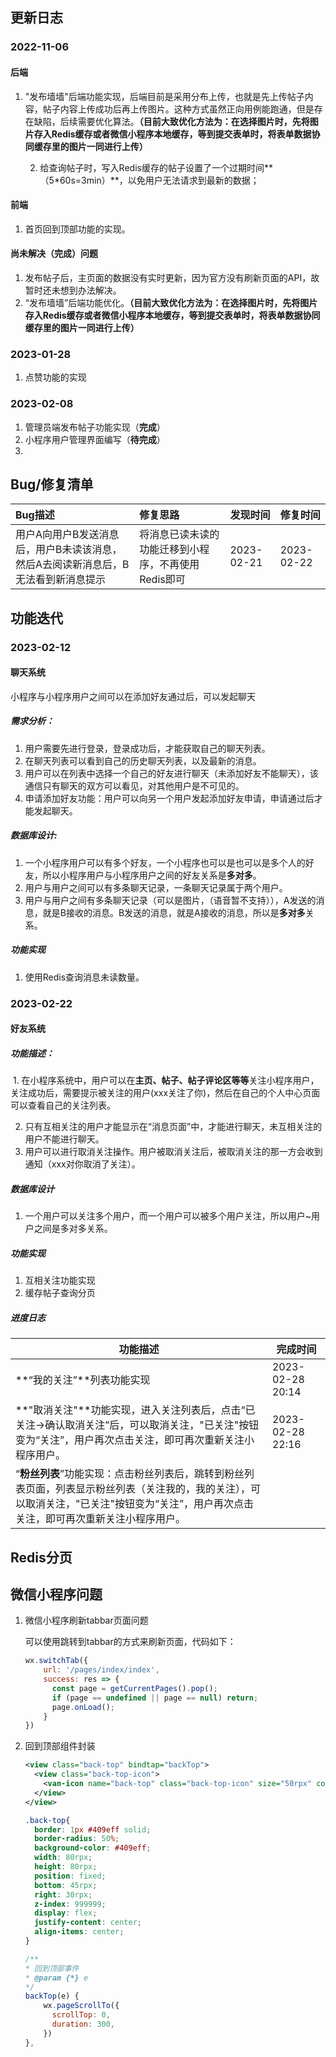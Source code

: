 ## 更新日志

### 2022-11-06

#### 	后端

1. "发布墙墙"后端功能实现，后端目前是采用分布上传，也就是先上传帖子内容，帖子内容上传成功后再上传图片。这种方式虽然正向用例能跑通，但是存在缺陷，后续需要优化算法。**（目前大致优化方法为：在选择图片时，先将图片存入Redis缓存或者微信小程序本地缓存，等到提交表单时，将表单数据协同缓存里的图片一同进行上传）**

	2. 给查询帖子时，写入Redis缓存的帖子设置了一个过期时间**（5*60s=3min）**，以免用户无法请求到最新的数据；

#### 	前端

1. 首页回到顶部功能的实现。

#### 	尚未解决（完成）问题

1. 发布帖子后，主页面的数据没有实时更新，因为官方没有刷新页面的API，故暂时还未想到办法解决。
2. “发布墙墙”后端功能优化。**（目前大致优化方法为：在选择图片时，先将图片存入Redis缓存或者微信小程序本地缓存，等到提交表单时，将表单数据协同缓存里的图片一同进行上传）**

### 2023-01-28

1. 点赞功能的实现

### 2023-02-08

1. 管理员端发布帖子功能实现（**完成**）
2. 小程序用户管理界面编写（**待完成**）
3. 

## Bug/修复清单

| Bug描述                                                      | 修复思路                                            | 发现时间   | 修复时间   |
| :----------------------------------------------------------- | :-------------------------------------------------- | :--------- | :--------- |
| 用户A向用户B发送消息后，用户B未读该消息，然后A去阅读新消息后，B无法看到新消息提示 | 将消息已读未读的功能迁移到小程序，不再使用Redis即可 | 2023-02-21 | 2023-02-22 |

## 功能迭代

### 2023-02-12

#### 聊天系统

小程序与小程序用户之间可以在添加好友通过后，可以发起聊天

##### 需求分析：

1. 用户需要先进行登录，登录成功后，才能获取自己的聊天列表。
2. 在聊天列表可以看到自己的历史聊天列表，以及最新的消息。
3. 用户可以在列表中选择一个自己的好友进行聊天（未添加好友不能聊天），该通信只有聊天的双方可以看见，对其他用户是不可见的。
4. 申请添加好友功能：用户可以向另一个用户发起添加好友申请，申请通过后才能发起聊天。

##### 数据库设计:

1. 一个小程序用户可以有多个好友，一个小程序也可以是也可以是多个人的好友，所以小程序用户与小程序用户之间的好友关系是**多对多**。
2. 用户与用户之间可以有多条聊天记录，一条聊天记录属于两个用户。
3. 用户与用户之间有多条聊天记录（可以是图片，（语音暂不支持）），A发送的消息，就是B接收的消息。B发送的消息，就是A接收的消息，所以是**多对多**关系。

##### 功能实现

1. 使用Redis查询消息未读数量。

### 2023-02-22

#### 好友系统

##### 功能描述：

​	1. 在小程序系统中，用户可以在**主页、帖子、帖子评论区等等**关注小程序用户，关注成功后，需要提示被关注的用户(xxx关注了你)，然后在自己的个人中心页面可以查看自己的关注列表。

2. 只有互相关注的用户才能显示在“消息页面”中，才能进行聊天，未互相关注的用户不能进行聊天。
3. 用户可以进行取消关注操作。用户被取消关注后，被取消关注的那一方会收到通知（xxx对你取消了关注）。

##### 数据库设计

1. 一个用户可以关注多个用户，而一个用户可以被多个用户关注，所以用户~用户之间是多对多关系。

##### 功能实现

1. 互相关注功能实现
1. 缓存帖子查询分页

##### 进度日志

| 功能描述                                                     | 完成时间         |
| ------------------------------------------------------------ | ---------------- |
| **“我的关注”**列表功能实现                                   | 2023-02-28 20:14 |
| **"取消关注"**功能实现，进入关注列表后，点击“已关注->确认取消关注”后，可以取消关注，"已关注"按钮变为“关注”，用户再次点击关注，即可再次重新关注小程序用户。 | 2023-02-28 22:16 |
| “**粉丝列表**”功能实现：点击粉丝列表后，跳转到粉丝列表页面，列表显示粉丝列表（关注我的，我的关注），可以取消关注，"已关注"按钮变为“关注”，用户再次点击关注，即可再次重新关注小程序用户。 |                  |

## **Redis分页**

## 微信小程序问题

1. 微信小程序刷新tabbar页面问题

   可以使用跳转到tabbar的方式来刷新页面，代码如下：

   ```js
   wx.switchTab({
       url: '/pages/index/index',
       success: res => {
         const page = getCurrentPages().pop();
         if (page == undefined || page == null) return;  
         page.onLoad();  
       }
   })
   ```

2. 回到顶部组件封装

   ```xml
   <view class="back-top" bindtap="backTop">
     <view class="back-top-icon">
       <van-icon name="back-top" class="back-top-icon" size="50rpx" color="white" />
     </view>
   </view>
   ```

   ```css
   .back-top{
     border: 1px #409eff solid;
     border-radius: 50%;
     background-color: #409eff;
     width: 80rpx;
     height: 80rpx;
     position: fixed;
     bottom: 45rpx;
     right: 30rpx;
     z-index: 999999;
     display: flex;
     justify-content: center;
     align-items: center;
   }
   ```

   ```javascript
   /**
   * 回到顶部事件
   * @param {*} e 
   */
   backTop(e) {
       wx.pageScrollTo({
         scrollTop: 0,
         duration: 300,
       })
   },
   ```

   
